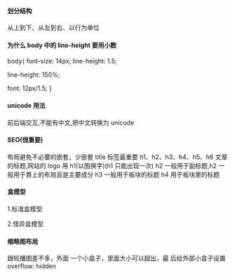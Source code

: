 <!--
 * @Author: your name
 * @Date: 2021-09-14 10:09:59
 * @LastEditTime: 2021-11-08 09:31:49
 * @LastEditors: your name
 * @Description: 打开koroFileHeader查看配置 进行设置: https://github.com/OBKoro1/koro1FileHeader/wiki/%E9%85%8D%E7%BD%AE
 * @FilePath: \note\HTML\HTML开发中常见的问题.md
-->

#### 划分结构

从上到下、从左到右、以行为单位

#### 为什么 body 中的 line-height 要用小数

body{
font-size: 14px;
line-height: 1.5;

<!-- 这个行高会给子元素继承 -->

line-height: 150%;

<!-- 子元素的行高都为21px -->

font: 12px/1.5;
}

#### unicode 用法

前后端交互,不能有中文,把中文转换为 unicode

#### SEO(很重要)

布局避免不必要的嵌套，少嵌套
title 标签最重要
h1、h2、h3、h4、h5、h6
文章的标题,网站的 logo 用 h1(以图换字)(h1 只能出现一次)
h2 一般用于副标题,h2 一般用于靠上的布局且是主要成分
h3 一般用于板块的标题
h4 用于板块里的标题

#### 盒模型

1.标准盒模型

2.怪异盒模型

#### 缩略图布局

跟轮播图差不多，外面
一个小盒子，里面大小可以超出，最
后给外部小盒子设置 overflow: hidden
